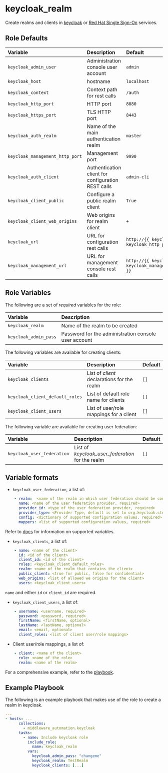 keycloak_realm
==============
<!--start description_realm -->

Create realms and clients in [keycloak](https://keycloak.org/) or [Red Hat Single Sign-On](https://access.redhat.com/products/red-hat-single-sign-on) services.
<!--end description_realm -->

Role Defaults
-------------

| Variable | Description | Default |
|:---------|:------------|:--------|
|`keycloak_admin_user`| Administration console user account | `admin` |
|`keycloak_host`| hostname | `localhost` |
|`keycloak_context`| Context path for rest calls | `/auth` |
|`keycloak_http_port`| HTTP port | `8080` |
|`keycloak_https_port`| TLS HTTP port | `8443` |
|`keycloak_auth_realm`| Name of the main authentication realm | `master` |
|`keycloak_management_http_port`| Management port | `9990` |
|`keycloak_auth_client`| Authentication client for configuration REST calls | `admin-cli` |
|`keycloak_client_public`| Configure a public realm client | `True` |
|`keycloak_client_web_origins`| Web origins for realm client | `+` |
|`keycloak_url`| URL for configuration rest calls | `http://{{ keycloak_host }}:{{ keycloak_http_port }}` |
|`keycloak_management_url`| URL for management console rest calls | `http://{{ keycloak_host }}:{{ keycloak_management_http_port }}` |


Role Variables
--------------

The following are a set of _required_ variables for the role:

| Variable | Description |
|:---------|:------------|
|`keycloak_realm` | Name of the realm to be created |
|`keycloak_admin_pass`| Password for the administration console user account |


The following variables are available for creating clients:

| Variable | Description | Default |
|:---------|:------------|:---------|
|`keycloak_clients` | List of _client_ declarations for the realm | `[]` |
|`keycloak_client_default_roles` | List of default role name for clients | `[]` |
|`keycloak_client_users` | List of user/role mappings for a client | `[]` |


The following variable are available for creating user federation:

| Variable | Description | Default |
|:---------|:------------|:---------|
|`keycloak_user_federation` | List of _keycloak_user_federation_ for the realm | `[]` |


Variable formats
----------------

* `keycloak_user_federation`, a list of:

```yaml
    - realm:  <name of the realm in which user federation should be configured, required>
      name: <name of the user federation provider, required>
      provider_id: <type of the user federation provider, required>
      provider_type: <Provider Type, default is set to org.keycloak.storage.UserStorageProvider>
      config: <dictionary of supported configuration values, required>
      mappers: <list of supported configuration values, required>
```

Refer to [docs](https://docs.ansible.com/ansible/latest/collections/community/general/keycloak_user_federation_module.html) for information on supported variables.


* `keycloak_clients`, a list of:

```yaml
    - name: <name of the client>
      id: <id of the client>
      client_id: <id of the client>
      roles: <keycloak_client_default_roles>
      realm: <name of the realm that contains the client>
      public_client: <true for public, false for confidential>
      web_origins: <list of allowed we origins for the client>
      users: <keycloak_client_users>
```

`name` and either `id` or `client_id` are required.


* `keycloak_client_users`, a list of:

```yaml
    - username: <username, required>
      password: <password, required>
      firstName: <firstName, optional>
      lastName: <lastName, optional>
      email: <email, optional>
      client_roles: <list of client user/role mappings>
```

* Client user/role mappings, a list of:

```yaml
    - client: <name of the client>
      role: <name of the role>
      realm: <name of the realm>
```

For a comprehensive example, refer to the [playbook](../../playbooks/keycloak_realm.yml).


Example Playbook
----------------

The following is an example playbook that makes use of the role to create a realm in keycloak.

```yaml
---
- hosts: ...
      collections:
        - middleware_automation.keycloak
      tasks:
        - name: Include keycloak role
          include_role:
            name: keycloak_realm
          vars:
            keycloak_admin_pass: "changeme"
            keycloak_realm: TestRealm
            keycloak_clients: [...]
```